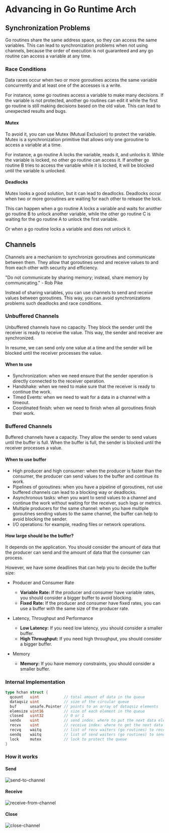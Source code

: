 # Advancing in Go Runtime Arch

## Synchronization Problems

Go routines share the same address space, so they can access the same variables. This can lead to synchronization problems when not using channels, because the order of execution is not guaranteed and any go routine can access a variable at any time.

### Race Conditions

Data races occur when two or more goroutines access the same variable concurrently and at least one of the accesses is a write.

For instance, some go routines access a variable to make many decisions. If the variable is not protected, another go routines can edit it while the first go routine is still making decisions based on the old value. This can lead to unexpected results and bugs.

#### Mutex

To avoid it, you can use Mutex (Mutual Exclusion) to protect the variable. Mutex is a synchronization primitive that allows only one goroutine to access a variable at a time.

For instance, a go routine A locks the variable, reads it, and unlocks it. While the variable is locked, no other go routine can access it. If another go routine B tries to access the variable while it is locked, it will be blocked until the variable is unlocked.

#### Deadlocks

Mutex looks a good solution, but it can lead to deadlocks. Deadlocks occur when two or more goroutines are waiting for each other to release the lock.

This can happen when a go routine A locks a variable and waits for another go routine B to unlock another variable, while the other go routine C is waiting for the go routine A to unlock the first variable.

Or when a go routine locks a variable and does not unlock it.

## Channels

Channels are a mechanism to synchronize goroutines and communicate between them. They allow that goroutines send and receive values to and from each other with security and efficiency.

"Do not communicate by sharing memory; instead, share memory by communicating." - Rob Pike

Instead of sharing variables, you can use channels to send and receive values between goroutines. This way, you can avoid synchronizations problems such deadlocks and race conditions.

### Unbuffered Channels

Unbuffered channels have no capacity. They block the sender until the receiver is ready to receive the value. This way, the sender and receiver are synchronized.

In resume, we can send only one value at a time and the sender will be blocked until the receiver processes the value.

#### When to use

- Synchronization: when we need ensure that the sender operation is directly connected to the receiver operation.
- Handshake: when we need to make sure that the receiver is ready to continue the work.
- Timed Events: when we need to wait for a data in a channel with a timeout.
- Coordinated finish: when we need to finish when all goroutines finish their work.

### Buffered Channels

Buffered channels have a capacity. They allow the sender to send values until the buffer is full. When the buffer is full, the sender is blocked until the receiver processes a value.

#### When to use buffer

- High producer and high consumer: when the producer is faster than the consumer, the producer can send values to the buffer and continue its work.
- Pipelines of goroutines: when you have a pipeline of goroutines, not use buffered channels can lead to a blocking way or deadlocks.
- Asynchronous tasks: when you want to send values to a channel and continue the work without waiting for the receiver, such logs or metrics.
- Multiple producers for the same channel: when you have multiple goroutines sending values to the same channel, the buffer can help to avoid blocking the sender.
- I/O operations: for example, reading files or network operations.

#### How large should be the buffer?

It depends on the application. You should consider the amount of data that the producer can send and the amount of data that the consumer can process.

However, we have some deadlines that can help you to decide the buffer size:

- Producer and Consumer Rate
  - **Variable Rate:** If the producer and consumer have variable rates, you should consider a bigger buffer to avoid blocking.
  - **Fixed Rate:** If the producer and consumer have fixed rates, you can use a buffer with the same size of the producer rate.

- Latency, Throughput and Performance
  - **Low Latency:** If you need low latency, you should consider a smaller buffer.
  - **High Throughput:** If you need high throughput, you should consider a bigger buffer.

- Memory
  - **Memory:** If you have memory constraints, you should consider a smaller buffer.

### Internal Implementation

```go
type hchan struct {
  qcount   uint           // total amount of data in the queue
  dataqsiz uint           // size of the circular queue
  buf      unsafe.Pointer // points to an array of dataqsiz elements
  elemsize uint16         // size of each element in the queue
  closed   uint32         // 0 or 1
  sendx    uint           // send index: where to put the next data element sent to the channel
  recvx    uint           // receive index: where to get the next data element in the channel
  recvq    waitq          // list of recv waiters (go routines) to receive data
  sendq    waitq          // list of send waiters (go routines) to send data
  lock     mutex          // lock to protect the queue
}
```

### How it works

#### Send

![send-to-channel](img/send-to-channel.png)

#### Receive

![receive-from-channel](img/receive-from-channel.png)

#### Close

![close-channel](img/close-channel.png)
